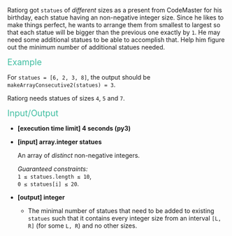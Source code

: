 <div class="markdown"><p>Ratiorg got <code>statues</code> of <em>different</em> sizes as a present from CodeMaster for his birthday, each statue having an non-negative integer size. Since he likes to make things perfect, he wants to arrange them from smallest to largest so that each statue will be bigger than the previous one exactly by <code>1</code>. He may need some additional statues to be able to accomplish that. Help him figure out the minimum number of additional statues needed.</p>
<p><span style="color:#44BFA3;font-size:1.4em;">Example</span></p>
<p>For <code>statues = [6, 2, 3, 8]</code>, the output should be<br>
<code>makeArrayConsecutive2(statues) = 3</code>.</p>
<p>Ratiorg needs statues of sizes <code>4</code>, <code>5</code> and <code>7</code>.</p>
<p><span style="color:#44BFA3;font-size:1.4em;">Input/Output</span></p>
<ul>
<li>
<p><strong>[execution time limit] 4 seconds (py3)</strong></p>
</li>
<li>
<p><strong>[input] array.integer statues</strong></p>
<p>An array of <em>distinct</em> non-negative integers.</p>
<p><em>Guaranteed constraints:</em><br>
<code>1 ≤ statues.length ≤ 10</code>,<br>
<code>0 ≤ statues[i] ≤ 20</code>.</p>
</li>
<li>
<p><strong>[output] integer</strong></p>
<ul>
<li>The minimal number of statues that need to be added to existing <code>statues</code> such that it contains every integer size from an interval <code>[L, R]</code> (for some <code>L, R</code>) and no other sizes.</li>
</div>
